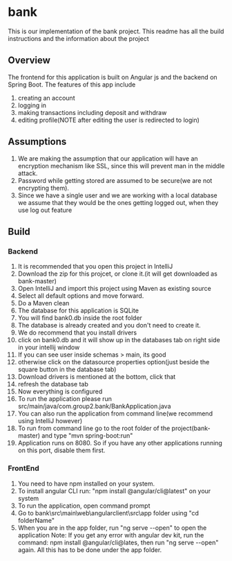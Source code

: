 # bank
This is our implementation of the bank project. This readme has all the build instructions and the information about the project

## Overview
The frontend for this application is built on Angular js and the backend on Spring Boot. 
The features of this app include
1) creating an account
2) logging in
3) making transactions including deposit and withdraw
4) editing profile(NOTE after editing the user is redirected to login)

## Assumptions
1. We are making the assumption that our application will have an encryption mechanism like SSL, since this will prevent man in the middle attack. 
2. Password while getting stored are assumed to be secure(we are not encrypting them).
3. Since we have a single user and we are working with a local database we assume that they would be the ones getting logged out, when they use log out feature


## Build
### Backend
1. It is recommended that you open this project in IntelliJ
2. Download the zip for this projcet, or clone it.(it will get downloaded as bank-master)
3. Open IntelliJ and import this project using Maven as existing source
4. Select all default options and move forward.
5. Do a Maven clean
6. The database for this application is SQLite
7. You will find bank0.db inside the root folder
8. The database is already created and you don't need to create it.
9. We do recommend that you install drivers
10. click on bank0.db and it will show up in the databases tab on right side in your intellij window
11. If you can see user inside schemas > main, its good
12. otherwise click on the datasource properties option(just beside the square button in the database tab)
13. Download drivers is mentioned at the bottom, click that
14. refresh the database tab
15. Now everything is configured
16. To run the application please run src/main/java/com.group2.bank/BankApplication.java
17. You can also run the application from command line(we recommend using IntelliJ however)
18. To run from command line go to the root folder of the project(bank-master) and type "mvn spring-boot:run"
19. Application runs on 8080. So if you have any other applications running on this port, disable them first.

### FrontEnd
1. You need to have npm installed on your system.
2. To install angular CLI run: "npm install @angular/cli@latest" on your system
3. To run the application, open command prompt
4. Go to bank\src\main\web\angularclient\src\app folder using "cd folderName"
5. When you are in the app folder, run "ng serve --open" to open the application
Note: If you get any error with angular dev kit, run the command: npm install @angular/cli@lates, then run "ng serve --open" again. All this has to be done under the app folder. 


